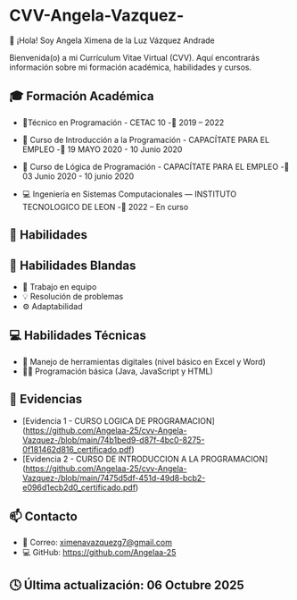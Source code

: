 # CVV-Angela-Vazquez-

👋 ¡Hola! Soy Angela Ximena de la Luz Vázquez Andrade

  Bienvenida(o) a mi Currículum Vitae Virtual (CVV).
  Aquí encontrarás información sobre mi formación académica, habilidades y cursos.

  ## 🎓 Formación Académica 
  - 🎯Técnico en Programación - CETAC 10
     -📅 2019 – 2022 
    
  -  📘 Curso de Introducción a la Programación - CAPACÍTATE PARA EL EMPLEO
      -📅 19 MAYO 2020 - 10 Junio 2020
      
  - 🧩 Curso de Lógica de Programación - CAPACÍTATE PARA EL EMPLEO
      -📅 03 Junio 2020 - 10 junio 2020

  - 💻 Ingeniería en Sistemas Computacionales — INSTITUTO TECNOLOGICO DE LEON
     -📅 2022 – En curso

  ## 🧠 Habilidades
  ## 💬 Habilidades Blandas  
  - 🤝 Trabajo en equipo
  - 💡 Resolución de problemas
  - ⚙️ Adaptabilidad

  ## 💻 Habilidades Técnicas  
  - 🧰 Manejo de herramientas digitales (nivel básico en Excel y Word)
  - 👩‍💻 Programación básica (Java, JavaScript y HTML)

    


## 📁 Evidencias
- [Evidencia 1 - CURSO LOGICA DE PROGRAMACION] (https://github.com/Angelaa-25/cvv-Angela-Vazquez-/blob/main/74b1bed9-d87f-4bc0-8275-0f181462d816_certificado.pdf)
- [Evidencia 2 - CURSO DE INTRODUCCION A LA PROGRAMACION] (https://github.com/Angelaa-25/cvv-Angela-Vazquez-/blob/main/7475d5df-451d-49d8-bcb2-e096d1ecb2d0_certificado.pdf)

## 📫 Contacto
  - 📧 Correo: ximenavazquezg7@gmail.com
  - 💻 GitHub: https://github.com/Angelaa-25

## 🕓 Última actualización: 06 Octubre 2025
    
    



